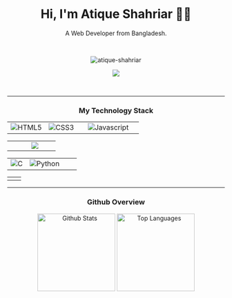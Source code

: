<h1 align="center">Hi, I'm Atique Shahriar 👨‍💻</h1>
<p align="center">A Web Developer from Bangladesh.</p>


<p align="center">
    <a href="https://www.linkedin.com/in/atiqueshahriarr/"><img
            src="https://img.shields.io/badge/LinkedIn-0077B5?style=for-the-badge&logo=linkedin&logoColor=white"
            alt="" /></a>
    <a href="https://www.facebook.com/atiqueshahriarr"><img
            src="https://img.shields.io/badge/Facebook-1877F2?style=for-the-badge&logo=facebook&logoColor=white"
            alt="" /></a>
</p>


<p align="center"> <img
        src="https://komarev.com/ghpvc/?username=atique-shahriar&label=Profile%20views&color=0e75b6&style=flat"
        alt="atique-shahriar" /></p>


<p align="center">
    <img
        src="https://github-readme-streak-stats.herokuapp.com/?user=atique-shahriar&stroke=ffffff&background=27272a&ring=22c55e&fire=22c55e&currStreakNum=ffffff&currStreakLabel=22c55e&sideNums=ffffff&sideLabels=ffffff&dates=ffffff&hide_border=true" />
</p>


<p align="center">
    <a href="mailto:satique06@gmail.com"><img
            src="https://img.shields.io/badge/Gmail-D14836?style=for-the-badge&logo=gmail&logoColor=white" alt="" /></a>
    <a href="https://github.com/atique-shahriar"><img
            src="https://img.shields.io/badge/GitHub-100000?style=for-the-badge&logo=github&logoColor=white"
            alt="" /></a>
    <!-- <a href="https://www.facebook.com/atiqueshahriarr"><img
            src="https://img.shields.io/badge/Google_Scholar-4285F4?style=for-the-badge&logo=google-scholar&logoColor=white"
            alt="" /></a> -->
</p>



<hr>
<h3 align="center">My Technology Stack</h3>
<table align="center">
    <tr>
        <td><img src="https://img.shields.io/badge/HTML5-E34F26?style=for-the-badge&logo=html5&logoColor=white"
                alt="HTML5" /></td>
        <td>
            <img src="https://img.shields.io/badge/CSS3-1572B6?style=for-the-badge&logo=css3&logoColor=white"
                alt="CSS3" />
        </td>
        <td align="center">
            <img src="https://img.shields.io/badge/Tailwind_CSS-38B2AC?style=for-the-badge&logo=tailwind-css&logoColor=white"
                alt="" />
        </td>
        <td>
            <img src="https://img.shields.io/badge/JavaScript-323330?style=for-the-badge&logo=javascript&logoColor=F7DF1E"
                alt="Javascript" />
        </td>
                <td>
            <img src="https://img.shields.io/badge/React-20232A?style=for-the-badge&logo=react&logoColor=61DAFB"
                alt="" />
        </td>
    </tr>
</table>


<table align="center">
    <tr>
                <td>
            <img src="https://img.shields.io/badge/Node%20js-339933?style=for-the-badge&logo=nodedotjs&logoColor=white"
                alt="" />
        </td>
        <td>
            <img src="https://img.shields.io/badge/MongoDB-4EA94B?style=for-the-badge&logo=mongodb&logoColor=white"
                alt="" />
        </td>
                <td>
            <img src="https://img.shields.io/badge/Express%20js-000000?style=for-the-badge&logo=express&logoColor=white"
                alt="" />
        </td>
                <td>
            <img src="https://img.shields.io/badge/firebase-ffca28?style=for-the-badge&logo=firebase&logoColor=black" />
        </td>
                <td>
            <img src="https://img.shields.io/badge/Netlify-00C7B7?style=for-the-badge&logo=netlify&logoColor=white"
                alt="" />
        </td>
                <td>
            <img src="https://img.shields.io/badge/Vercel-000000?style=for-the-badge&logo=vercel&logoColor=white"
                alt="" />
        </td>
    </tr>
</table>

<table align="center">
    <tr>
                <td align="center">
            <img src="https://img.shields.io/badge/C-00599C?style=for-the-badge&logo=c&logoColor=white" alt="C" />
        </td>
        <td>
            <img src="https://img.shields.io/badge/Python-FFD43B?style=for-the-badge&logo=python&logoColor=blue"
                alt="Python" />
        </td>
        <td>
            <img src="https://img.shields.io/badge/Numpy-777BB4?style=for-the-badge&logo=numpy&logoColor=white"
                alt="" />
        </td>
        <td>
            <img src="https://img.shields.io/badge/Pandas-2C2D72?style=for-the-badge&logo=pandas&logoColor=white"
                alt="" />
        </td>
    </tr>
</table>

<table align="center">
    <tr>
        <td align="center">
            <img src="https://img.shields.io/badge/Adobe%20XD-470137?style=for-the-badge&logo=Adobe%20XD&logoColor=white"
                alt="" />
        </td>
        <td>
            <img src="https://img.shields.io/badge/Figma-F24E1E?style=for-the-badge&logo=figma&logoColor=white"
                alt="" />
        </td>
    </tr>
</table>


<hr>
<h3 align="center">Github Overview</h3>
<p align="center">
    <img src="https://github-readme-stats.vercel.app/api?username=atique-shahriar&theme=dracula&show_icons=true"
        alt="Github Stats" style="height: 180px;" />
    <img src="https://github-readme-stats.vercel.app/api/top-langs/?username=atique-shahriar&langs_count=10&title_color=22c55e&text_color=ffffff&icon_color=22c55e&bg_color=27272a&hide_border=true&locale=en&custom_title=Top%20%Languages"
        alt="Top Languages" style="height: 180px;" />
</p>
